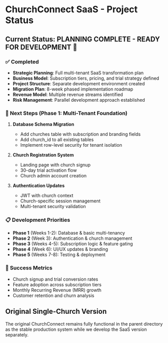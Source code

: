 # ChurchConnect SaaS - Project Status

## Current Status: **PLANNING COMPLETE - READY FOR DEVELOPMENT** 🚀

### ✅ Completed
- **Strategic Planning**: Full multi-tenant SaaS transformation plan
- **Business Model**: Subscription tiers, pricing, and trial strategy defined
- **Project Structure**: Separate development environment created
- **Migration Plan**: 8-week phased implementation roadmap
- **Revenue Model**: Multiple revenue streams identified
- **Risk Management**: Parallel development approach established

### 🚧 Next Steps (Phase 1: Multi-Tenant Foundation)
1. **Database Schema Migration**
   - Add churches table with subscription and branding fields
   - Add church_id to all existing tables
   - Implement row-level security for tenant isolation
   
2. **Church Registration System**
   - Landing page with church signup
   - 30-day trial activation flow
   - Church admin account creation

3. **Authentication Updates**
   - JWT with church context
   - Church-specific session management
   - Multi-tenant security validation

### 📋 Development Priorities
- **Phase 1** (Weeks 1-2): Database & basic multi-tenancy
- **Phase 2** (Week 3): Authentication & church management  
- **Phase 3** (Weeks 4-5): Subscription logic & feature gating
- **Phase 4** (Week 6): UI/UX updates & branding
- **Phase 5** (Weeks 7-8): Testing & deployment

### 🎯 Success Metrics
- Church signup and trial conversion rates
- Feature adoption across subscription tiers
- Monthly Recurring Revenue (MRR) growth
- Customer retention and churn analysis

## Original Single-Church Version
The original ChurchConnect remains fully functional in the parent directory as the stable production system while we develop the SaaS version separately.